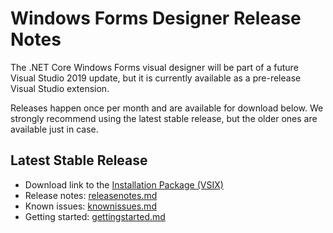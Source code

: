 # Windows Forms Designer Release Notes

The .NET Core Windows Forms visual designer will be part of a future Visual Studio 2019 update, but it is currently available as a pre-release Visual Studio extension.

Releases happen once per month and are available for download below. We strongly recommend using the latest stable release, but the older ones are available just in case.

## Latest Stable Release

- Download link to the [Installation Package (VSIX)](https://aka.ms/winforms-designer)
- Release notes: [releasenotes.md](0.1/releasenotes.md)
- Known issues: [knownissues.md](0.1/knownissues.md)
- Getting started: [gettingstarted.md](0.1/gettingstarted.md)
